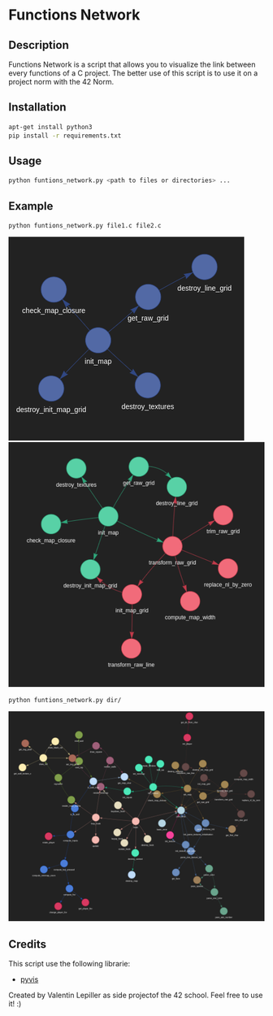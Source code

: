 # Functions Network
## Description
Functions Network is a script that allows you to visualize the link between every functions of a C project. The better use of this script is to use it on a project norm with the 42 Norm.
## Installation
```bash
apt-get install python3
pip install -r requirements.txt
```
## Usage
```bash
python funtions_network.py <path to files or directories> ...
```
## Example
```bash
python funtions_network.py file1.c file2.c
```
![Simple network on a file](img/simple.png)
![Simple network on 2 files](img/double.png)
```bash
python funtions_network.py dir/
```
![Network on multiples files and directories](img/big.png)
## Credits
This script use the following librarie:
- [pyvis](https://pyvis.readthedocs.io/en/latest/)

Created by Valentin Lepiller as side projectof the 42 school.
Feel free to use it! :)